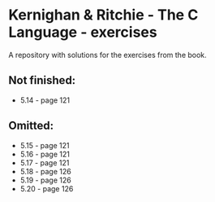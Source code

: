 Kernighan & Ritchie - The C Language - exercises
=============================
A repository with solutions for the exercises from the book.

Not finished:
-------------

* 5.14 - page 121

Omitted:
--------
* 5.15 - page 121
* 5.16 - page 121
* 5.17 - page 121
* 5.18 - page 126
* 5.19 - page 126
* 5.20 - page 126

